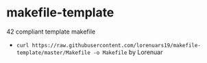 # makefile-template
42 compliant template makefile
- `curl https://raw.githubusercontent.com/lorenuars19/makefile-template/master/Makefile -o Makefile`
by Lorenuar
